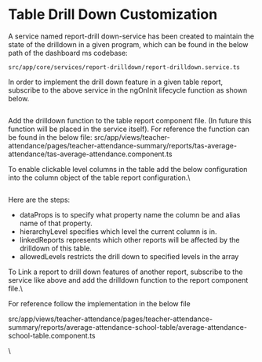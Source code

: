 # Table Drill Down Customization

A service named report-drill down-service  has been created to maintain the state of the drilldown in a given program, which can be found in the below path of the dashboard ms codebase:&#x20;

`src/app/core/services/report-drilldown/report-drilldown.service.ts`

In order to implement the drill down feature in a given table report, subscribe to the above service in the ngOnInit lifecycle function as shown below.

<figure><img src="https://lh3.googleusercontent.com/lz121e77GyjMoxNAz_S-lbDSbHsT0L5RsCWr6KLIFqiOLDgpG3HvTUm4tBDYxmsClwmboFP_bE1PsnAE7tAKZ0zBoqJRObzpd3DOF-srqRNxmZFNJH8M2oxeR7aLsfg1zOAj03iNvX-cPWT2ggnBIF8" alt=""><figcaption></figcaption></figure>

Add the drilldown function to the table report component file. (In future this function will be placed in the service itself). For reference the function can be found in the below file: src/app/views/teacher-attendance/pages/teacher-attendance-summary/reports/tas-average-attendance/tas-average-attendance.component.ts

To enable clickable level columns in the table add the below configuration into the column object of the table report configuration.\


<figure><img src="https://lh5.googleusercontent.com/fknytDWBEgeu7h8l-v4p7Tvb6QQBM_0XT20as1NRYGnL_xrClpD7Pizw94hhesDdVDkowRPV87B8FGT9GDNzDS9ThvnAe2y-JgMz8K8_w4dSOxNxwT6CfnERkIrJQRIdsY93IBrxX39Ahv242--U1gQ" alt=""><figcaption></figcaption></figure>

Here are the steps:

* dataProps is to specify what property name the column be and alias name of that property.
* hierarchyLevel specifies which level the current column is in.
* linkedReports represents which other reports will be affected by the drilldown of this table.
* allowedLevels restricts the drill down to specified levels in the array

To Link a report to drill down features of another report, subscribe to the service like above and add the drilldown function to the report component file.\


For reference follow the implementation in the below file&#x20;

src/app/views/teacher-attendance/pages/teacher-attendance-summary/reports/average-attendance-school-table/average-attendance-school-table.component.ts

\
